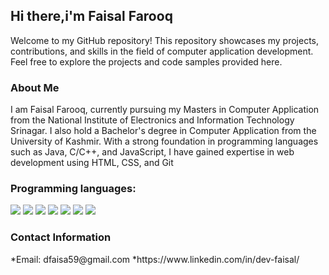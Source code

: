 
<h2>Hi there,i'm Faisal Farooq</h2>
<p>Welcome to my GitHub repository! This repository showcases my projects, contributions, and skills in the field of computer application development. Feel free to explore the projects and code samples provided here. </p>

<h3>About Me</h3>
<p>I am Faisal Farooq, currently pursuing my Masters in Computer Application from the National Institute of Electronics and Information Technology Srinagar. I also hold a Bachelor's degree in Computer Application from the University of Kashmir. With a strong foundation in programming languages such as Java, C/C++, and JavaScript, I have gained expertise in web development using HTML, CSS, and Git </p>

<h3>Programming languages:</h3>
<p>
  <img src="https://img.shields.io/badge/HTML5-E34F26?style=for-the-badge&logo=html5&logoColor=white" />
  <img src="https://img.shields.io/badge/CSS3-1572B6?style=for-the-badge&logo=css3&logoColor=white" />
  <img src="https://img.shields.io/badge/JavaScript-323330?style=for-the-badge&logo=javascript&logoColor=F7DF1E" />
  <img src="https://img.shields.io/badge/C-00599C?style=for-the-badge&logo=c&logoColor=white" />
  <img src="https://img.shields.io/badge/C%2B%2B-00599C?style=for-the-badge&logo=c%2B%2B&logoColor=white" />
  <img src="https://img.shields.io/badge/Java-ED8B00?style=for-the-badge&logo=java&logoColor=white" />
  <img src="https://img.shields.io/badge/PHP-777BB4?style=for-the-badge&logo=php&logoColor=white" />
</p>
<h3> Contact Information </h3>
 *Email: dfaisa59@gmail.com
 *https://www.linkedin.com/in/dev-faisal/
